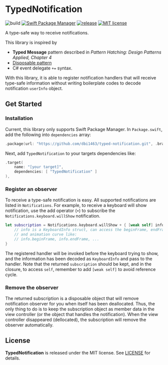 # TypedNotification
![build](https://github.com/github/docs/actions/workflows/test.yml/badge.svg?branch=develop)
[![Swift Package Manager](https://img.shields.io/badge/SwiftPM-Compatiable-brightgreen.svg)](https://swift.org/package-manager/)
[![release](https://img.shields.io/github/release/dbi1463/typed-notification/all.svg)](https://github.com/dbi1463/typed-notification/releases)
[![MIT license](https://img.shields.io/badge/License-MIT-blue.svg)](https://lbesson.mit-license.org/)

A type-safe way to receive notifications.

This library is inspired by
- **Typed Message** pattern described in *Pattern Hatching: Design Patterns Applied, Chapter 4*
- [Disposable pattern](https://en.wikipedia.org/wiki/Dispose_pattern)
- C# event delegate `+=` syntax.

With this library, it is able to register notification handlers that will receive type-safe information without writing boilerplate codes to decode notification `userInfo` object.

## Get Started

### Installation

Current, this library only supports Swift Package Manager. In `Package.swift`, add the following into `dependencies` array:

```swift
.package(url: "https://github.com/dbi1463/typed-notification.git", .branch("master"))
```

Next, add `TypedNotification` to your targets dependencies like:

```swift
.target(
    name: "[your target]",
    dependencies: [ "TypedNotification" ]
),
```

### Register an observer

To receive a type-safe notification is easy. All supported notifications are listed in `Notifications`. For example, to receive a keyboard will show notification, use the add operator (`+`) to subscribe the `Notifications.keyboard.willShow` notification.

```swift
let subscription = Notifications.keyboard.willShow + { [weak self] info in
    // info is a KeyboardInfo struct, can access the beginFrame, endFram, animation duration,
    // and animation curve like:
    // info.beginFrame, info.endFrame, ...
}
```

The registered handler will be invoked before the keyboard trying to show, and the information has been decoded as `KeyboardInfo` and pass to the handler. Note that the returned `subscription` should be kept, and in the closure, to access `self`, remember to add `[weak self]` to avoid reference cycle.

### Remove the observer

The returned subscription is a disposable object that will remove notification observer for you when itself has been deallocated. Thus, the only thing to do is to keep the subscription object as member data in the view controller (or the object that handles the notification). When the view controller disappeared (dellocated), the subscription will remove the observer automatically.

## License
**TypedNotification** is released under the MIT license. See [LICENSE](https://github.com/dbi1463/typed-notification/blob/master/LICENSE) for details.

